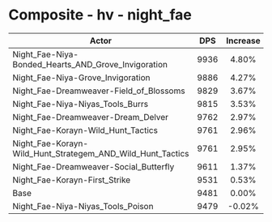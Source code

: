 # Composite - hv - night_fae
| Actor | DPS | Increase |
|---|:---:|:---:|
|Night_Fae-Niya-Bonded_Hearts_AND_Grove_Invigoration|9936|4.80%|
|Night_Fae-Niya-Grove_Invigoration|9886|4.27%|
|Night_Fae-Dreamweaver-Field_of_Blossoms|9829|3.67%|
|Night_Fae-Niya-Niyas_Tools_Burrs|9815|3.53%|
|Night_Fae-Dreamweaver-Dream_Delver|9762|2.97%|
|Night_Fae-Korayn-Wild_Hunt_Tactics|9761|2.96%|
|Night_Fae-Korayn-Wild_Hunt_Strategem_AND_Wild_Hunt_Tactics|9761|2.95%|
|Night_Fae-Dreamweaver-Social_Butterfly|9611|1.37%|
|Night_Fae-Korayn-First_Strike|9531|0.53%|
|Base|9481|0.00%|
|Night_Fae-Niya-Niyas_Tools_Poison|9479|-0.02%|
